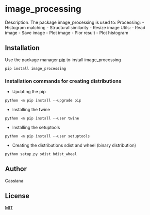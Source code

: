 # image_processing

Description. 
The package image_processing is used to:
	Processing:
		- Histogram matching
		- Structural similarity
		- Resize image
	Utils:
		- Read image
		- Save image
		- Plot image
		- Plor result
		- Plot histogram

## Installation

Use the package manager [pip](https://pip.pypa.io/en/stable/) to install image_processing

```bash
pip install image_processing
```

### Installation commands for creating distributions

- Updating the pip

```shell
python -m pip install --upgrade pip
```

- Installing the twine

```shell
python -m pip install --user twine
```

- Installing the setuptools

```shell
python -m pip install --user setuptools
```

- Creating the distributions sdist and wheel (binary distribution)

```shell
python setup.py sdist bdist_wheel
```

## Author
Cassiana

## License
[MIT](https://choosealicense.com/licenses/mit/)